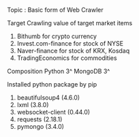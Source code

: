 Topic : Basic form of Web Crawler

Target
Crawling value of target market items
1. Bithumb for crypto currency
2. Invest.com-finance for stock of NYSE
3. Naver-finance for stock of KRX, Kosdaq
4. TradingEconomics for commodities 

Composition
Python 3^
MongoDB 3^

Installed python package by pip
1. beautifulsoup4 (4.6.0)
2. lxml (3.8.0)
3. websocket-client (0.44.0)
4. requests (2.18.1)
5. pymongo (3.4.0)
